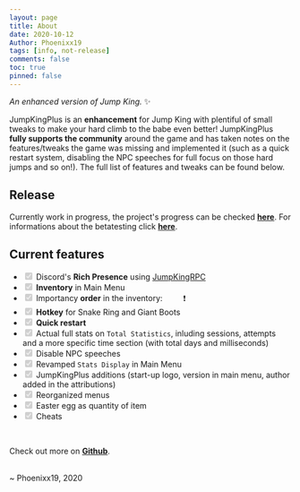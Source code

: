 ```yaml
---
layout: page
title: About
date: 2020-10-12
Author: Phoenixx19
tags: [info, not-release]
comments: false
toc: true
pinned: false
---
```


<p><em>An enhanced version of Jump King.</em> ✨</p>
<p>JumpKingPlus is an <strong>enhancement</strong> for Jump King with plentiful of small tweaks to make your hard climb to the babe even better! JumpKingPlus <strong>fully supports the community</strong> around the game and has taken notes on the features/tweaks the game was missing and implemented it (such as a quick restart system, disabling the NPC speeches for full focus on those hard jumps and so on!). The full list of features and tweaks can be found below.</p>

<h2 id="release">Release</h2>

Currently work in progress, the project's progress can be checked [**here**](https://github.com/users/Phoenixx19/projects/1).
For informations about the betatesting click [**here**](https://phoenixx19.github.io/JumpKingPlus/betatesting).

<h2 id="current-features">Current features</h2>
<ul>
<li><input type="checkbox" id="" disabled="" class="task-list-item-checkbox" checked> Discord&#39;s <strong>Rich Presence</strong> using <a href="https://github.com/Phoenixx19/JumpKingRPC">JumpKingRPC</a></li>
<li><input type="checkbox" id="" disabled="" class="task-list-item-checkbox" checked> <strong>Inventory</strong> in Main Menu</li>
<li><input type="checkbox" id="" disabled="" class="task-list-item-checkbox" checked> Importancy <strong>order</strong> in the inventory:&ensp;<img src="https://cdn.discordapp.com/app-assets/726077029195448430/735954342825427134.png" style="display: inline; margin: 0 0 0;" height="15" /><img src="https://cdn.discordapp.com/app-assets/726077029195448430/735947335305265202.png" style="display: inline; margin: 0 0 0;" height="15" />❗</li>
<li><input type="checkbox" id="" disabled="" class="task-list-item-checkbox" checked> <strong>Hotkey</strong> for Snake Ring and Giant Boots</li>
<li><input type="checkbox" id="" disabled="" class="task-list-item-checkbox" checked> <text title="Let you restart the story mode faster than before directly from your pause menu"><strong>Quick restart</strong></text></li>
<li><input type="checkbox" id="" disabled="" class="task-list-item-checkbox" checked> Actual full stats on <code>Total Statistics</code>, inluding sessions, attempts and a more specific time section (with total days and milliseconds)</li>
<li><input type="checkbox" id="" disabled="" class="task-list-item-checkbox" checked> Disable NPC speeches</li>
<li><input type="checkbox" id="" disabled="" class="task-list-item-checkbox" checked> Revamped <code>Stats Display</code> in Main Menu</li>
<li><input type="checkbox" id="" disabled="" class="task-list-item-checkbox" checked> JumpKingPlus additions (start-up logo, version in main menu, author added in the attributions)</li>
<li><input type="checkbox" id="" disabled="" class="task-list-item-checkbox" checked> Reorganized menus</li>
<li><input type="checkbox" id="" disabled="" class="task-list-item-checkbox" checked> Easter egg as quantity of item</li>
<li><input type="checkbox" id="" disabled="" class="task-list-item-checkbox" checked> Cheats</li>
</ul>
<br>
<p>Check out more on <a href="https://github.com/Phoenixx19/JumpKingPlus"><strong>Github</strong></a>.</p>
<br>
~ Phoenixx19, 2020
